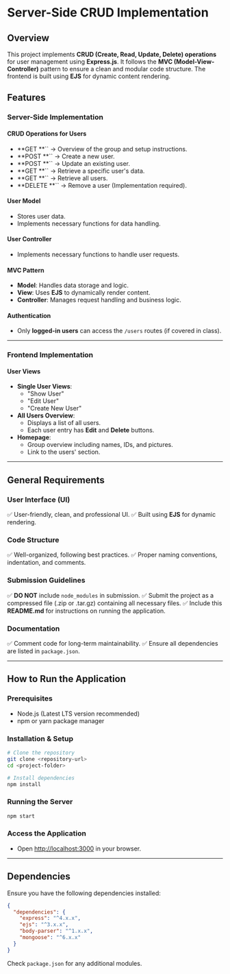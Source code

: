 # Server-Side CRUD Implementation

## Overview

This project implements **CRUD (Create, Read, Update, Delete) operations** for user management using **Express.js**. It follows the **MVC (Model-View-Controller)** pattern to ensure a clean and modular code structure. The frontend is built using **EJS** for dynamic content rendering.

## Features

### **Server-Side Implementation**

#### **CRUD Operations for Users**

- **GET **`` → Overview of the group and setup instructions.
- **POST **`` → Create a new user.
- **POST **`` → Update an existing user.
- **GET **`` → Retrieve a specific user's data.
- **GET **`` → Retrieve all users.
- **DELETE **`` → Remove a user (Implementation required).

#### **User Model**

- Stores user data.
- Implements necessary functions for data handling.

#### **User Controller**

- Implements necessary functions to handle user requests.

#### **MVC Pattern**

- **Model**: Handles data storage and logic.
- **View**: Uses **EJS** to dynamically render content.
- **Controller**: Manages request handling and business logic.

#### **Authentication**

- Only **logged-in users** can access the `/users` routes (if covered in class).

---

### **Frontend Implementation**

#### **User Views**

- **Single User Views**:
  - "Show User"
  - "Edit User"
  - "Create New User"
- **All Users Overview**:
  - Displays a list of all users.
  - Each user entry has **Edit** and **Delete** buttons.
- **Homepage**:
  - Group overview including names, IDs, and pictures.
  - Link to the users' section.

---

## General Requirements

### **User Interface (UI)**

✅ User-friendly, clean, and professional UI. ✅ Built using **EJS** for dynamic rendering.

### **Code Structure**

✅ Well-organized, following best practices. ✅ Proper naming conventions, indentation, and comments.

### **Submission Guidelines**

✅ **DO NOT** include `node_modules` in submission. ✅ Submit the project as a compressed file (.zip or .tar.gz) containing all necessary files. ✅ Include this **README.md** for instructions on running the application.

### **Documentation**

✅ Comment code for long-term maintainability. ✅ Ensure all dependencies are listed in `package.json`.

---

## How to Run the Application

### **Prerequisites**

- Node.js (Latest LTS version recommended)
- npm or yarn package manager

### **Installation & Setup**

```sh
# Clone the repository
git clone <repository-url>
cd <project-folder>

# Install dependencies
npm install
```

### **Running the Server**

```sh
npm start
```

### **Access the Application**

- Open [http://localhost:3000](http://localhost:3000) in your browser.

---

## Dependencies

Ensure you have the following dependencies installed:

```json
{
  "dependencies": {
    "express": "^4.x.x",
    "ejs": "^3.x.x",
    "body-parser": "^1.x.x",
    "mongoose": "^6.x.x"
  }
}
```

Check `package.json` for any additional modules.
